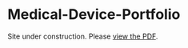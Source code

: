 # Medical-Device-Portfolio

Site under construction. Please [view the PDF](Colm%20Coffey_Medical%20Device%20Portfolio.pdf).

